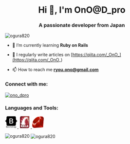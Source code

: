 <h1 align="center">Hi 👋, I'm OnO@D_pro</h1>
<h3 align="center">A passionate developer from Japan</h3>

<p align="left"> <img src="https://komarev.com/ghpvc/?username=ogura820&label=Profile%20views&color=0e75b6&style=flat" alt="ogura820" /> </p>

- 🌱 I’m currently learning **Ruby on Rails**

- 📝 I regularly write articles on [https://qiita.com/_OnO_](https://qiita.com/_OnO_)

- 📫 How to reach me **ryou.ono@gmail.com**

<h3 align="left">Connect with me:</h3>
<p align="left">
<a href="https://twitter.com/ono_dpro" target="blank"><img align="center" src="https://raw.githubusercontent.com/rahuldkjain/github-profile-readme-generator/master/src/images/icons/Social/twitter.svg" alt="ono_dpro" height="30" width="40" /></a>
</p>

<h3 align="left">Languages and Tools:</h3>
<p align="left"> <a href="https://getbootstrap.com" target="_blank" rel="noreferrer"> <img src="https://raw.githubusercontent.com/devicons/devicon/master/icons/bootstrap/bootstrap-plain-wordmark.svg" alt="bootstrap" width="40" height="40"/> </a> <a href="https://rubyonrails.org" target="_blank" rel="noreferrer"> <img src="https://raw.githubusercontent.com/devicons/devicon/master/icons/rails/rails-original-wordmark.svg" alt="rails" width="40" height="40"/> </a> <a href="https://www.ruby-lang.org/en/" target="_blank" rel="noreferrer"> <img src="https://raw.githubusercontent.com/devicons/devicon/master/icons/ruby/ruby-original.svg" alt="ruby" width="40" height="40"/> </a> </p>

<p><img align="left" src="https://github-readme-stats.vercel.app/api/top-langs?username=ogura820&show_icons=true&locale=en&layout=compact" alt="ogura820" /></p>

<p>&nbsp;<img align="center" src="https://github-readme-stats.vercel.app/api?username=ogura820&show_icons=true&locale=en" alt="ogura820" /></p>
